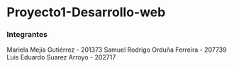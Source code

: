 # Proyecto1-Desarrollo-web

### Integrantes
Mariela Mejía Gutiérrez - 201373
Samuel Rodrigo Orduña Ferreira - 207739
Luis Eduardo Suarez Arroyo - 202717